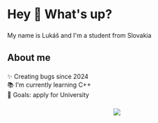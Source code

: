 <h1 align="left">Hey 👋 What's up?</h1>

###

<p align="left">My name is Lukáš and I'm a student from Slovakia</p>

###

<h2 align="left">About me</h2>

###

<p align="left">✨ Creating bugs since 2024<br>📚 I'm currently learning C++<br>🎯 Goals: apply for University</p>

###
###

<div align="center">
  <img src="https://profile-counter.glitch.me/xLukendosx/count.svg?"  />
</div>

###
